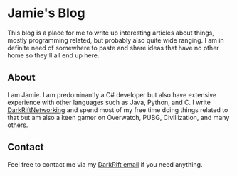 # Jamie's Blog
This blog is a place for me to write up interesting articles about things, mostly programming related, but probably also quite wide ranging. I am in definite need of somewhere to paste and share ideas that have no other home so they'll all end up here.

## About
I am Jamie. I am predominantly a C# developer but also have extensive experience with other languages such as Java, Python, and C. I write [DarkRiftNetworking](http://www.darkriftnetworking.com) and spend most of my free time doing things related to that but am also a keen gamer on Overwatch, PUBG, Civillization, and many others.

## Contact
Feel free to contact me via my [DarkRift email](jamie@darkriftnetworking.com) if you need anything.
